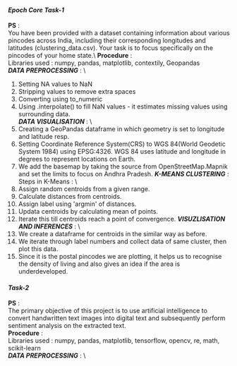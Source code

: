 #### ***Epoch Core Task-1***
****PS**** : \
You have been provided with a dataset containing information about various pincodes across India, including their corresponding longitudes and latitudes (clustering_data.csv). Your task is to focus specifically on the pincodes of your home state.\\ 
****Procedure**** : \
Libraries used : numpy, pandas, matplotlib, contextily, Geopandas \
***DATA PREPROCESSING*** : \
1. Setting NA values to NaN
2. Stripping values to remove extra spaces
3. Converting using to_numeric
4. Using .interpolate() to fill NaN values - it estimates missing values using surrounding data. \
***DATA VISUALISATION*** : \
1. Creating a GeoPandas dataframe in which geometry is set to longitude and latitude resp.
2. Setting Coordinate Reference System(CRS) to WGS 84(World Geodetic System 1984) using EPSG:4326. WGS 84 uses latitude and longitude in degrees to represent locations on Earth.
3. We add the basemap by taking the source from OpenStreetMap.Mapnik and set the limits to focus on Andhra Pradesh.
***K-MEANS CLUSTERING*** : \
Steps in K-Means : \
1. Assign random centroids from a given range.
2. Calculate distances from centroids.
3. Assign label using 'argmin' of distances.
4. Updata centroids by calculating mean of points.
5. Iterate this till centroids reach a point of convergence.
***VISUZLISATION AND INFERENCES*** : \
1. We create a dataframe for centroids in the similar way as before.
2. We iterate through label numbers and collect data of same cluster, then plot this data.
3. Since it is the postal pincodes we are plotting, it helps us to recognise the density of living and also gives an idea if the area is underdeveloped.

#### ***Task-2***
****PS**** : \
The primary objective of this project is to use artificial intelligence to convert handwritten text images into digital text and subsequently perform sentiment analysis on the extracted text. \
****Procedure**** : \
Libraries used : numpy, pandas, matplotlib, tensorflow, opencv, re, math, scikit-learn \
***DATA PREPROCESSING*** : \ 
